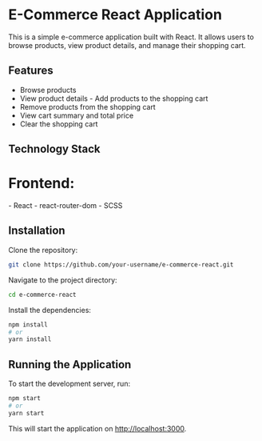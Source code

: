 # E-Commerce React Application
This is a simple e-commerce application built with React. It allows users to browse products, view product details, and manage their shopping cart.

## Features
- Browse products
- View product details
- Add products to the shopping cart
- Remove products from the shopping cart
- View cart summary and total price
- Clear the shopping cart

## Technology Stack

# Frontend:
- React
- react-router-dom
- SCSS



## Installation
Clone the repository:
```sh
git clone https://github.com/your-username/e-commerce-react.git
```

Navigate to the project directory:
```sh
cd e-commerce-react
```

 Install the dependencies:
```sh
npm install
# or
yarn install
```

## Running the Application

To start the development server, run:

```sh
npm start
# or
yarn start
```

This will start the application on  [http://localhost:3000](http://localhost:3000).


